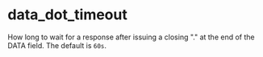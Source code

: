# data_dot_timeout
How long to wait for a response after issuing a closing "." at the end of the DATA field. The default is `60s`.


